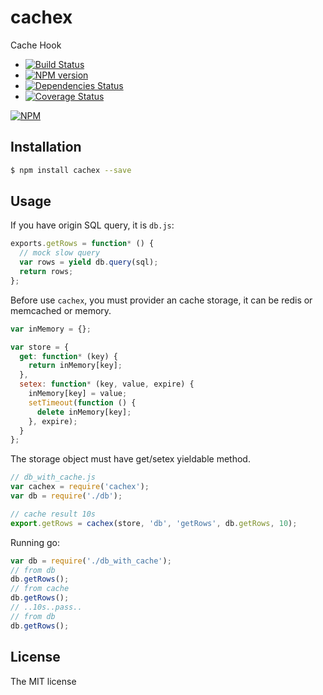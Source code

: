 # cachex
Cache Hook

- [![Build Status](https://secure.travis-ci.org/JacksonTian/cachex.png)](http://travis-ci.org/JacksonTian/cachex)
- [![NPM version](https://badge.fury.io/js/cachex.png)](http://badge.fury.io/js/cachex)
- [![Dependencies Status](https://david-dm.org/JacksonTian/cachex.png)](https://david-dm.org/JacksonTian/cachex)
- [![Coverage Status](https://coveralls.io/repos/JacksonTian/cachex/badge.png)](https://coveralls.io/r/JacksonTian/cachex)

[![NPM](https://nodei.co/npm/cachex.png?downloads=true&stars=true)](https://nodei.co/npm/cachex)

## Installation

```sh
$ npm install cachex --save
```

## Usage

If you have origin SQL query, it is `db.js`:

```js
exports.getRows = function* () {
  // mock slow query
  var rows = yield db.query(sql);
  return rows;
};
```

Before use `cachex`, you must provider an cache storage, it can be redis or memcached or memory.

```js
var inMemory = {};

var store = {
  get: function* (key) {
    return inMemory[key];
  },
  setex: function* (key, value, expire) {
    inMemory[key] = value;
    setTimeout(function () {
      delete inMemory[key];
    }, expire);
  }
};
```

The storage object must have get/setex yieldable method.

```js
// db_with_cache.js
var cachex = require('cachex');
var db = require('./db');

// cache result 10s
export.getRows = cachex(store, 'db', 'getRows', db.getRows, 10);
```

Running go:

```js
var db = require('./db_with_cache');
// from db
db.getRows();
// from cache
db.getRows();
// ..10s..pass..
// from db
db.getRows();
```

## License
The MIT license

